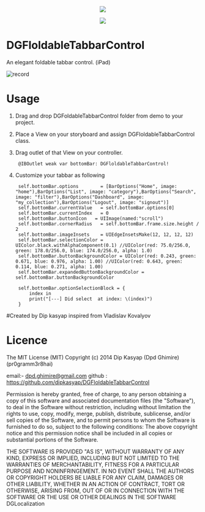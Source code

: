 <p align="center"> 
<img src="https://user-images.githubusercontent.com/12591229/36713674-ded0ca38-1bb6-11e8-8448-1e18b7d345cf.png">
</p>
<p align="center"> 
<img src="https://user-images.githubusercontent.com/12591229/30094395-d8aadb7a-92eb-11e7-8e19-e3c90c17a3c7.png">
</p>


# DGFloldableTabbarControl

An elegant foldable tabbar control. (iPad)


![record](https://user-images.githubusercontent.com/12591229/30094896-d494a3a6-92ee-11e7-9e46-7da82fd5c60c.gif)


# Usage
1. Drag and drop DGFoldableTabbarControl folder from demo to your project.
2. Place a View on your storyboard and assign DGFloldableTabbarControl class.
3. Drag outlet of that View on your controller.
   
        @IBOutlet weak var bottomBar: DGFloldableTabbarControl!

4. Customize your tabbar as following 

        self.bottomBar.options        = [BarOptions("Home", image: "home"),BarOptions("List", image: "category"),BarOptions("Search", image: "filter"),BarOptions("Dashboard", image: "my_collection"),BarOptions("Logout", image: "signout")]
        self.bottomBar.currentValue   = self.bottomBar.options[0]
        self.bottomBar.currentIndex   = 0
        self.bottomBar.buttonIcon   = UIImage(named:"scroll")
        self.bottomBar.cornerRadius   = self.bottomBar.frame.size.height / 2
        self.bottomBar.imageInsets    = UIEdgeInsetsMake(12, 12, 12, 12)
        self.bottomBar.selectionColor = UIColor.black.withAlphaComponent(0.1) //UIColor(red: 75.0/256.0, green: 178.0/256.0, blue: 174.0/256.0, alpha: 1.0)
        self.bottomBar.buttonBackgroundColor = UIColor(red: 0.243, green: 0.671, blue: 0.976, alpha: 1.00) //UIColor(red: 0.643, green: 0.114, blue: 0.271, alpha: 1.00)
        self.bottomBar.expandedButtonBackgroundColor = self.bottomBar.buttonBackgroundColor
        
        self.bottomBar.optionSelectionBlock = {
            index in
            print("[---] Did select  at index: \(index)")
        }




#Created by Dip kasyap inspired from Vladislav Kovalyov
# Licence

The MIT License (MIT) Copyright (c) 2014 Dip Kasyap (Dpd Ghimire) (pr0gramm3r8hai)

email:- dpd.ghimire@gmail.com github : https://github.com/dipkasyap/DGFloldableTabbarControl

Permission is hereby granted, free of charge, to any person obtaining a copy of this software and associated documentation files (the "Software"), to deal in the Software without restriction, including without limitation the rights to use, copy, modify, merge, publish, distribute, sublicense, and/or sell copies of the Software, and to permit persons to whom the Software is furnished to do so, subject to the following conditions: The above copyright notice and this permission notice shall be included in all copies or substantial portions of the Software.

THE SOFTWARE IS PROVIDED "AS IS", WITHOUT WARRANTY OF ANY KIND, EXPRESS OR IMPLIED, INCLUDING BUT NOT LIMITED TO THE WARRANTIES OF MERCHANTABILITY, FITNESS FOR A PARTICULAR PURPOSE AND NONINFRINGEMENT. IN NO EVENT SHALL THE AUTHORS OR COPYRIGHT HOLDERS BE LIABLE FOR ANY CLAIM, DAMAGES OR OTHER LIABILITY, WHETHER IN AN ACTION OF CONTRACT, TORT OR OTHERWISE, ARISING FROM, OUT OF OR IN CONNECTION WITH THE SOFTWARE OR THE USE OR OTHER DEALINGS IN THE SOFTWARE DGLocalization
